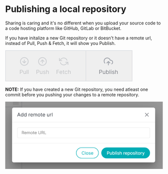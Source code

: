 # Publishing a local repository

Sharing is caring and it's no different when you upload your source code to a code hosting platform like GitHub, GitLab or BitBucket.

If you have initalize a new Git repository or it doesn't have a remote url, instead of Pull, Push & Fetch, it will show you Publish.

![Publishing to remote repository](./images/publish-repository-icon.png)

**NOTE:** If you have created a new Git repository, you need atleast one commit before you pushing your changes to a remote repository.

![Add remote url to your Git repository](./images/add-remote-url.png)
